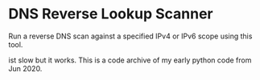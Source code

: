 # DNS Reverse Lookup Scanner
Run a reverse DNS scan against a specified IPv4 or IPv6 scope using this tool.

ist slow but it works.
This is a code archive of my early python code from Jun 2020.
